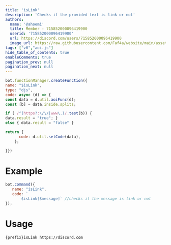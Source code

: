```yaml
---
title: 'isLink'
description: 'Checks if the provided text is link or not'
authors:
  name: '@ahoemi'
  title: Member - 715852000096419900
  userid: '715852000096419900'
  url: https://discord.com/users/715852000096419900
  image_url: https://raw.githubusercontent.com/Faf4a/website/main/assets/images/avatars/715852000096419900.png
tags: ["v6","aoi.js"]
hide_table_of_contents: true
enableComments: true
pagination_prev: null
pagination_next: null
---
```

    
```js
bot.functionManager.createFunction({
name: "$isLink",
type: "djs",
code: async (d) => {
const data = d.util.aoiFunc(d);
const [b] = data.inside.splits;

if ( /^(https?:\/\/|www\.)/.test(b)) {
data.result = "true"; }
else { data.result = "false" }

return {
      code: d.util.setCode(data),
    };

}})

```
# Example
```js
bot.command({
   name: "isLink",
   code: `
       $isLink[$message]` //checks if the message is link or not
});
```
# Usage
`{prefix}isLink https://discord.com`
